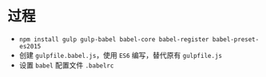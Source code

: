 # 过程
- `npm install gulp gulp-babel babel-core babel-register babel-preset-es2015`
- 创建 `gulpfile.babel.js`，使用 `ES6` 编写，替代原有 `gulpfile.js`
- 设置 `babel` 配置文件 `.babelrc`